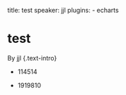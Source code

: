 title: test
speaker: jjl
plugins:
    - echarts

<slide class="bg-black-blue aligncenter">

# test

By jjl {.text-intro}

<slide class="bg-black-blue">

- 114514

- 1919810

<slide class="bg-black-blue">

<script type="text/javascript">
var	option = {
    xAxis: {
        type: 'category',
        data: ['Mon', 'Tue', 'Wed', 'Thu', 'Fri', 'Sat', 'Sun']
    },
    yAxis: {
        type: 'value'
    },
    series: [{
        data: [820, 932, 901, 934, 1290, 1330, 1320],
        type: 'line'
    }]
};

</script>